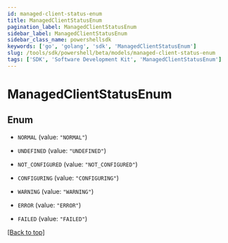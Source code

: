 ```yaml
---
id: managed-client-status-enum
title: ManagedClientStatusEnum
pagination_label: ManagedClientStatusEnum
sidebar_label: ManagedClientStatusEnum
sidebar_class_name: powershellsdk
keywords: ['go', 'golang', 'sdk', 'ManagedClientStatusEnum'] 
slug: /tools/sdk/powershell/beta/models/managed-client-status-enum
tags: ['SDK', 'Software Development Kit', 'ManagedClientStatusEnum']
---
```



# ManagedClientStatusEnum

## Enum


* `NORMAL` (value: `"NORMAL"`)

* `UNDEFINED` (value: `"UNDEFINED"`)

* `NOT_CONFIGURED` (value: `"NOT_CONFIGURED"`)

* `CONFIGURING` (value: `"CONFIGURING"`)

* `WARNING` (value: `"WARNING"`)

* `ERROR` (value: `"ERROR"`)

* `FAILED` (value: `"FAILED"`)


[[Back to top]](#) 

